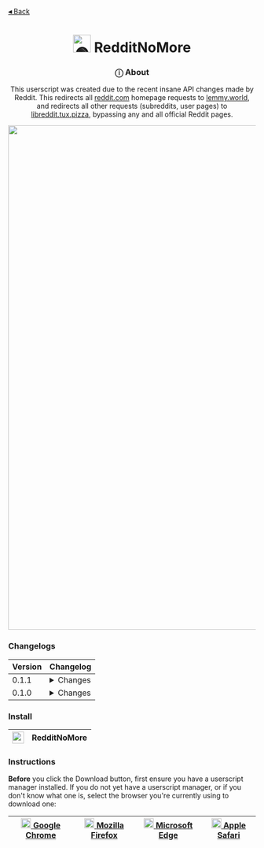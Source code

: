 [**◂** Back](https://github.com/QuarTheDev/userscripts)

<h1 align="center"><a href="#"><img src="https://raw.githubusercontent.com/QuarTheDev/userscripts/main/assets/logos/redditnomore-512.png" width="36px" alt="🟢" title="RedditNoMore"></a> RedditNoMore </h1>

<h3 align="center">ⓘ About</h3>

<p align=center>This userscript was created due to the recent insane API changes made by Reddit. This redirects all <a href="https://reddit.com/">reddit.com</a> homepage requests to <a href="https://lemmy.world/">lemmy.world</a>, and redirects all other requests (subreddits, user pages) to <a href="https://libreddit.tux.pizza/">libreddit.tux.pizza</a>, bypassing any and all official Reddit pages.</p>

<p align="center">
  <a href="#">
  <img src="https://raw.githubusercontent.com/QuarTheDev/userscripts/main/.github/images/redditnomore-preview.png" width="1024px" alt="🤔" title="Preview" />
  </a>
</p>

### Changelogs

|Version|Changelog|
|-|-|
|0.1.1| <details><summary>Changes<br></summary> - Implemented redesign icon</details>|
|0.1.0| <details><summary>Changes<br></summary> - Initial commit</details>|

### Install

|<a href="https://raw.githubusercontent.com/QuarTheDev/userscripts/main/redditnomore.user.js"><img src="https://github.com/QuarTheDev/userscripts/blob/main/.github/images/download.png?raw=true" width="24px" alt="⬇️" title="Install Userscript">|**RedditNoMore**
|-|-|

### Instructions
**Before** you click the Download button, first ensure you have a userscript manager installed.
If you do not yet have a userscript manager, or if you don't know what one is, select the browser you're currently using to download one:

<a href=https://chrome.google.com/webstore/detail/violent-monkey/jinjaccalgkegednnccohejagnlnfdag><img src="https://violentmonkey.github.io/static/8cc7a9ead9c41330ebc5e5e4e6fa5a52/942f4/chrome.png" width="20px" alt="⏺"> [Google Chrome](https://chrome.google.com/webstore/detail/violent-monkey/jinjaccalgkegednnccohejagnlnfdag)|<a href=https://addons.mozilla.org/firefox/addon/violentmonkey/><img src="https://violentmonkey.github.io/static/b302ac873f1a2ebe23de71f9e88e0ff8/9d635/firefox.png" width="20px" alt="⏺"> [Mozilla Firefox](https://addons.mozilla.org/firefox/addon/violentmonkey/)|<a href=https://microsoftedge.microsoft.com/addons/detail/eeagobfjdenkkddmbclomhiblgggliao><img src="https://violentmonkey.github.io/static/c2d555bd768e2e4658e93229e4a2c51c/9d635/edge.png" width="20px" alt="⏺"> [Microsoft Edge](https://microsoftedge.microsoft.com/addons/detail/eeagobfjdenkkddmbclomhiblgggliao)|<a href=https://apps.apple.com/us/app/userscripts/id1463298887><img src="https://upload.wikimedia.org/wikipedia/commons/5/52/Safari_browser_logo.svg" width="20px" alt="⏺"> [Apple Safari](https://apps.apple.com/us/app/userscripts/id1463298887)
|-|-|-|-|
